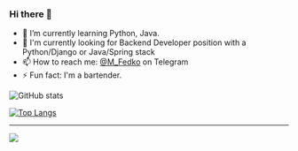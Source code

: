 ### Hi there 👋
- 🌱 I’m currently learning Python, Java.
- 🎯 I'm currently looking for Backend Developer position with a Python/Django or Java/Spring stack
- 📫 How to reach me: [@M_Fedko](https://m_fedko.t.me) on Telegram
- ⚡ Fun fact: I'm a bartender.


![GitHub stats](https://github-readme-stats-sigma-five.vercel.app/api?username=MrFedko&show_icons=true&theme=gruvbox) 

[![Top Langs](https://github-readme-stats-sigma-five.vercel.app/api/top-langs/?username=MrFedko&layout=compact&theme=gruvbox)](https://github.com/anuraghazra/github-readme-stats)
__________

![](https://komarev.com/ghpvc/?username=MrFedko)
